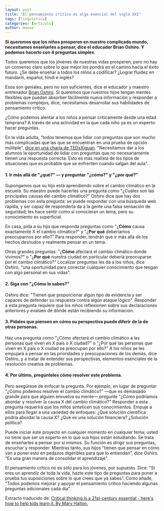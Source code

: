 ```yaml
---
layout: post
title: "El pensamiento crítico es algo esencial del siglo XXI"
tags: [linguistica]
categories: [articulo]
author: monse
---
```

**Si queremos que los niños  prosperen en nuestro  complicado  mundo, necesitamos  enseñarles a pensar, dice el educador Brian Oshiro. Y podemos  hacerlo con 4 preguntas simples.**

Todos  queremos que los jóvenes de nuestras  vidas  prosperen, pero no hay un consenso claro sobre lo que mejor los pondrá en el camino  hacia el éxito  futuro. ¿Se debe enseñar a todos los niños a codificar? ¿Lograr  fluidez en mandarín, español, hindi e inglés?

Esos son geniales, pero no son suficientes, dice el educador y maestro entrenador [Brian Oshiro](https://www.linkedin.com/in/brian-oshiro-8b18807/). Si queremos que nuestros  hijos  tengan  mentes flexibles que puedan absorber fácilmente  nueva  información y responder a problemas  complejos, dice, necesitamos  desarrollar sus habilidades de pensamiento  crítico.

¿Cómo  podemos  alentar a los niños a pensar  críticamente  desde una edad  temprana? A través de una actividad en la que cada  niño  ya es un experto: hacer  preguntas.

En la vida  adulta, "todos  tenemos que lidiar con preguntas que son mucho  más  complicadas que las que se encuentran en una prueba de opción  múltiple", [dice en una charla de TEDxXiguan](https://www.youtube.com/watch?v=0hoE8mtUS1E). "Necesitamos  dar a los alumnos la oportunidad de lidiar con preguntas que no necesariamente  tienen una respuesta  correcta. Esto es más  realista de los tipos de situaciones que es probable que se enfrenten  cuando  salgan del aula".

#### 1. Ir  más  allá de "¿qué?" — y preguntar "¿cómo?" y "¿por qué?"

Supongamos que su  hijo  está  aprendiendo  sobre el cambio  climático en la escuela. Su maestro puede  hacerles una pregunta  como "¿Cuáles son las principales  causas del cambio  climático?" Oshiro dice que hay dos problemas con esta  pregunta: se puede responder con una búsqueda web rápida, y ser capaz de responderla da a la gente una falsa sensación de seguridad; les hace  sentir  como  si  conocieran un tema, pero  su  conocimiento es superficial.

En casa, pida a su  hijo que responda  preguntas  como "¿**Cómo** causa exactamente X el cambio  climático?" y "¿**Por qué**  deberíamos  preocuparnos por ello?" Para responder, tendrán que ir  más  allá de los hechos  desnudos y realmente  pensar en un tema.

Otras  grandes  preguntas: "¿**Cómo**  afectará el cambio  climático  donde  vivimos?" o "¿**Por qué**  nuestra ciudad en particular debería  preocuparse por el cambio  climático?" Localizar  preguntas les da a los niños, dice Oshiro, "una oportunidad para conectar  cualquier  conocimiento que tengan con algo personal en sus vidas".

#### 2. Siga con "¿Cómo lo sabes?"

Oshiro dice: "Tienen que proporcionar  algún  tipo de evidencia y ser capaces de defender su  respuesta contra algún  ataque  lógico". Responder a  esta  pregunta  requiere que los niños  reflexionen  sobre sus declaraciones  anteriores y evalúen de dónde  están recibiendo su  información.

#### 3. Pídales que piensen en cómo  su  perspectiva  puede  diferir de la de otras personas.

Haz una pregunta  como "¿Cómo  afectará el cambio  climático a las personas que viven en X país o X ciudad?" o "¿Por qué las personas que viven en X país o X ciudad se preocupan por ello?" A los niños se les empujará a pensar en las prioridades y preocupaciones de los demás, dice Oshiro, y a tratar de entender sus perspectivas, elementos  esenciales de la resolución  creativa de problemas.

#### 4. Por último, pregúnteles  cómo resolver este  problema.

Pero asegúrese de enfocar la pregunta. Por ejemplo, en lugar de preguntar "¿Cómo  podemos resolver el cambio  climático?" —que es demasiado  grande para que alguien  envuelva  su  mente— pregunte "¿Cómo  podríamos  abordar y resolver la causa X del cambio  climático?" Responder a  esta  pregunta  requerirá que los niños  sinteticen sus conocimientos. Empuje a ellos para llegar a una variedad de enfoques: ¿Qué  solución  científica  podría  abordar la causa X? ¿Qué es una solución  financiera? ¿Solución  política?

Puede  iniciar  este  proyecto en cualquier  momento en cualquier  tema; usted no tiene que ser un experto en lo que sus hijos  están  estudiando. Se trata de enseñarles a pensar por sí  mismos. Su  función es dirigir sus preguntas, escuchar y responder. Mientras tanto, sus hijos "tienen que pensar en cómo van a poner  esto en pedazos  digeribles para que lo entiendan", dice Oshiro. "Es una gran manera de consolidar el aprendizaje".

El pensamiento  crítico no es sólo para los jóvenes, por supuesto. Dice: "Si eres un aprendiz de toda la vida, hazte  este  tipo de preguntas para poner a prueba  tus  suposiciones  sobre lo que crees que ya  sabes". Como añade, "Todos  podemos  mejorar y apoyar el pensamiento  crítico  haciendo  algunas  preguntas  adicionales  cada  día".

Extracto traducido de: [Critical thinking is a 21st-century essential - here's how to help kids learn it. By Mary Halton.](https://blog.ed.ted.com/2019/05/09/critical-thinking-is-a-21st-century-essential-heres-how-to-help-kids-learn-it/)
